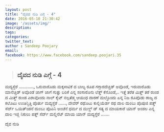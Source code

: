 ```yaml
---
layout: post
title: "ದೈವದ ನುಡಿ ಎಗ್ಗೆ - 4"  
date: 2016-05-10 21:30:42
image: '/assets/img/'
description:
tags:
categories:
twitter_text:
author : Sandeep Poojary
email: 
facebook: https://www.facebook.com/sandeep.poojari.35
---
```


>## ದೈವದ ನುಡಿ ಎಗ್ಗೆ - 4

> 
ಮದ್ಯಸ್ತೆರೆ ............,
  ಒರುವಾರೊಡು ಮಕ್ಕಳಾಟಿಕೆ ದ ಬಾಲ್ಯ ರೂಪ ಗಗ್ಗಾರದೆಚ್ಚಿಡ್ ಅವೊಂಡೆ, ಇರುವಾರೊಡು ಮಾನೆಚ್ಚಿಡ್ ಅವೊಂಡೆ ಜಾಗ್ ಜಾಗೆ ಗುತ್ತು ಬರಿಕೆ ಎನ್ನ ಸಂಸಾರೊನು ಲೆತ್ತ್ ಕೆನೊಂಡೆ,.. ಇತ್ತೆ  ತರೆತ ಮಿತ್ತ್ ತರೆ ರುಂಡ ದ ಮಿತ್ತ್ ರುಂಡ ಎರಾವೊಂದು ನಾಲ್ ಕೈಟ್ ನಲ್ಪತೆಡ್ಮ ಆಯುಧ  ದಾರಣೆ ಮಲ್ತೊಂದು ಏನ್ನ ನಿಜ ರೂಪೊಡು ರಾಜ್ಯ ದ ಕಲೊಟು ಉಂತಿನ್ಚಿತ್ತಿ ಪೊರ್ತು ಮದ್ಯಸ್ತೆರೆ ......, 
ದೇವೆರ್ ರಥೊಟು ಕುಲ್ಲಿಯೆರ್ಡ ರಥ ದಾಲ ದುಂಬು ಪೊಪುಜಿ ಪತ್ತ್ ಸೆರ್ದ್ ಒಯಿತ್ಂಡನೆ ದುಂಬು ಪೊಪಿನಿ ಅಂಚೆನೆ  ಧರ್ಮ ದ ಮಣ್ಣ್ ಡ್  ಸತ್ಯ ದ ಮಾಯಕಾರೆ ಯಾನ್  ಅಂಡಲ ಎನ್ನ ದಾಲ ಇಜ್ಜಿ ನಿಕುಲು  ಪತ್ತ್ ಸೆರ್ದ್ ಮಲ್ತಿನೆಟ್ ಮಾಯ   ಯಾನ್ ಮದ್ಯಸ್ತೆರೆ .......

ದೈವ ನುಡಿ
